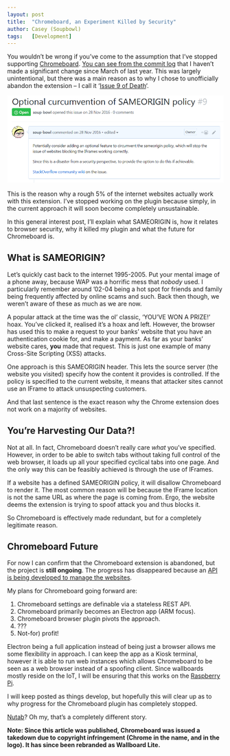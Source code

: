```yaml
---
layout: post
title:  "Chromeboard, an Experiment Killed by Security"
author: Casey (Soupbowl)
tags:   [Development]
---
```


You wouldn’t be wrong if you’ve come to the assumption that I’ve stopped supporting [Chromeboard](https://blog.soupbowl.io/chromeboard/). [You can see from the commit log](https://github.com/soup-bowl/Chromeboard/commits) that I haven’t made a significant change since March of last year. This was largely unintentional, but there was a main reason as to why I chose to unofficially abandon the extension – I call it ‘[Issue 9 of Death](https://github.com/soup-bowl/Chromeboard/issues/9)‘.

![](/assets/img/20180423-Capture.webp)

This is the reason why a rough 5% of the internet websites actually work with this extension. I’ve stopped working on the plugin because simply, in the current approach it will soon become completely unsustainable.

In this general interest post, I’ll explain what SAMEORIGIN is, how it relates to browser security, why it killed my plugin and what the future for Chromeboard is.

## What is SAMEORIGIN?

Let’s quickly cast back to the internet 1995-2005. Put your mental image of a phone away, because WAP was a horrific mess that _nobody_ used. I particularly remember around ’02-04 being a hot spot for friends and family being frequently affected by online scams and such. Back then though, we weren’t aware of these as much as we are now.

A popular attack at the time was the ol’ classic, ‘YOU’VE WON A PRIZE!’ hoax. You’ve clicked it, realised it’s a hoax and left. However, the browser has used this to make a request to your banks’ website that you have an authentication cookie for, and make a payment. As far as your banks’ website cares, **you** made that request. This is just one example of many Cross-Site Scripting (XSS) attacks.

One approach is this SAMEORIGIN header. This lets the source server (the website you visited) specify how the content it provides is controlled. If the policy is specified to the current website, it means that attacker sites cannot use an IFrame to attack unsuspecting customers.

And that last sentence is the exact reason why the Chrome extension does not work on a majority of websites.

## You’re Harvesting Our Data?!

Not at all. In fact, Chromeboard doesn’t really care _what_ you’ve specified. However, in order to be able to switch tabs without taking full control of the web browser, it loads up all your specified cyclical tabs into one page. And the only way this can be feasibly achieved is through the use of IFrames.

If a website has a defined SAMEORIGIN policy, it will disallow Chromeboard to render it. The most common reason will be because the IFrame location is not the same URL as where the page is coming from. Ergo, the website deems the extension is trying to spoof attack you and thus blocks it.

So Chromeboard is effectively made redundant, but for a completely legitimate reason.

## Chromeboard Future

For now I can confirm that the Chromeboard extension is abandoned, but the project is **still ongoing**. The progress has disappeared because an [API is being developed to manage the websites](https://gitlab.com/wallboardlive/api).

My plans for Chromeboard going forward are:

1. Chromeboard settings are definable via a stateless REST API.
2. Chromeboard primarily becomes an Electron app (ARM focus).
3. Chromeboard browser plugin pivots the approach.
4. ???
5. Not-for) profit!

Electron being a full application instead of being just a browser allows me some flexibility in approach. I can keep the app as a Kiosk terminal, however it is able to run web instances which allows Chromeboard to be seen as a web browser instead of a spoofing client. Since wallboards mostly reside on the IoT, I will be ensuring that this works on the [Raspberry Pi](https://blog.soupbowl.io/category/raspberry-pi/).

I will keep posted as things develop, but hopefully this will clear up as to why progress for the Chromeboard plugin has completely stopped.

[Nutab](https://blog.soupbowl.io/nutab/)? Oh my, that’s a completely different story.

**Note: Since this article was published, Chromeboard was issued a takedown due to copyright infringement (Chrome in the name, and in the logo). It has since been rebranded as Wallboard Lite.**
